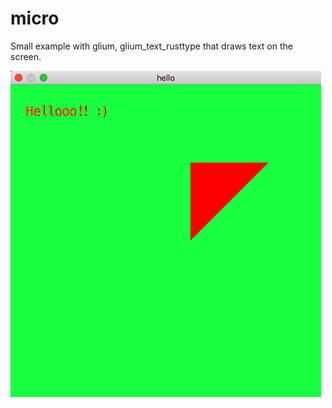 # micro
Small example with glium, glium_text_rusttype that draws text on the screen.



![screenshot](/screens/screenshot_175.png)
